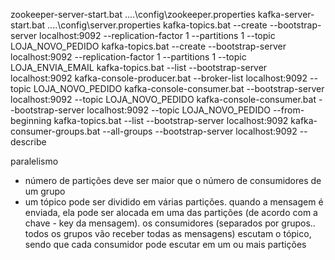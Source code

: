 zookeeper-server-start.bat ..\..\config\zookeeper.properties
kafka-server-start.bat ..\..\config\server.properties
kafka-topics.bat --create --bootstrap-server localhost:9092 --replication-factor 1 --partitions 1 --topic LOJA_NOVO_PEDIDO
kafka-topics.bat --create --bootstrap-server localhost:9092 --replication-factor 1 --partitions 1 --topic LOJA_ENVIA_EMAIL
kafka-topics.bat --list --bootstrap-server localhost:9092
kafka-console-producer.bat --broker-list localhost:9092 --topic LOJA_NOVO_PEDIDO
kafka-console-consumer.bat --bootstrap-server localhost:9092 --topic LOJA_NOVO_PEDIDO
kafka-console-consumer.bat --bootstrap-server localhost:9092 --topic LOJA_NOVO_PEDIDO --from-beginning
kafka-topics.bat --list --bootstrap-server localhost:9092
kafka-consumer-groups.bat --all-groups --bootstrap-server localhost:9092 --describe

paralelismo
- número de partições deve ser maior que o número de consumidores de um grupo
- um tópico pode ser dividido em várias partições. quando a mensagem é enviada, ela pode ser alocada em uma das partições
(de acordo com a chave - key da mensagem). os consumidores (separados por grupos.. todos os grupos vão receber todas as mensagens)
escutam o tópico, sendo que cada consumidor pode escutar em um ou mais partições